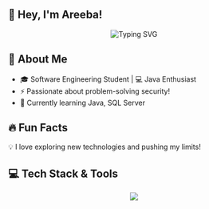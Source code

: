 ## 👋 Hey, I'm Areeba!
<div align="center">
  <img src="https://readme-typing-svg.herokuapp.com?font=Fira+Code&weight=500&size=24&pause=1000&color=00FF00&center=true&vCenter=true&width=435&lines=Software+Engineer!;Java+%7C+SQL+%7C+Linux;Code,+Create,+and+Conquer!;My+GitHub+Profile!" alt="Typing SVG" />
</p>
</div>

## 🚀 About Me
- 🎓 Software Engineering Student | 💻 Java Enthusiast
- ⚡ Passionate about problem-solving security!
- 🌱 Currently learning Java, SQL Server

## 🔥 Fun Facts
💡 I love exploring new technologies and pushing my limits!

## 💻 Tech Stack & Tools
<p align="center">
  <img src="https://skillicons.dev/icons?i=c,java,git,github,linux,vscode,postgres" />
</p>

